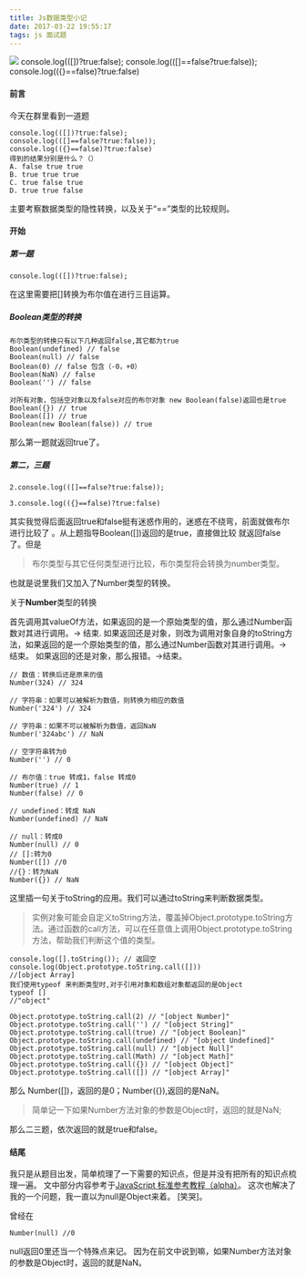 ```yaml
---
title: Js数据类型小记
date: 2017-03-22 19:55:17
tags: js 面试题
---
```

![](http://upload-images.jianshu.io/upload_images/2235778-71242edfe6eef970.png)
console.log(([])?true:false); 
console.log(([]==false?true:false));
console.log(({}==false)?true:false) 
<!--more--><!--more-->

#### 前言

今天在群里看到一道题
```
console.log(([])?true:false); 
console.log(([]==false?true:false));
console.log(({}==false)?true:false) 
得到的结果分别是什么？（） 
A. false true true
B. true true true
C. true false true
D. true true false
```
主要考察数据类型的隐性转换，以及关于“==”类型的比较规则。


#### 开始

##### 第一题
```
console.log(([])?true:false);
```
在这里需要把[]转换为布尔值在进行三目运算。

##### Boolean类型的转换

```
布尔类型的转换只有以下几种返回false,其它都为true
Boolean(undefined) // false
Boolean(null) // false
Boolean(0) // false 包含（-0，+0）
Boolean(NaN) // false
Boolean('') // false

对所有对象，包括空对象以及false对应的布尔对象 new Boolean(false)返回也是true
Boolean({}) // true
Boolean([]) // true
Boolean(new Boolean(false)) // true
```
那么第一题就返回true了。

##### 第二，三题
```
2.console.log(([]==false?true:false));

3.console.log(({}==false)?true:false) 
```
其实我觉得后面返回true和false挺有迷惑作用的，迷惑在不绕弯，前面就做布尔进行比较了 。从上题指导Boolean([])返回的是true，直接做比较 就返回false了。但是
>布尔类型与其它任何类型进行比较，布尔类型将会转换为number类型。

也就是说里我们又加入了Number类型的转换。

关于<strong>Number</strong>类型的转换

首先调用其valueOf方法，如果返回的是一个原始类型的值，那么通过Number函数对其进行调用。-> 结束.
如果返回还是对象，则改为调用对象自身的toString方法，如果返回的是一个原始类型的值，那么通过Number函数对其进行调用。-> 结束。
如果返回的还是对象，那么报错。->结束。
```
// 数值：转换后还是原来的值
Number(324) // 324

// 字符串：如果可以被解析为数值，则转换为相应的数值
Number('324') // 324

// 字符串：如果不可以被解析为数值，返回NaN
Number('324abc') // NaN

// 空字符串转为0
Number('') // 0

// 布尔值：true 转成1，false 转成0
Number(true) // 1
Number(false) // 0

// undefined：转成 NaN
Number(undefined) // NaN

// null：转成0
Number(null) // 0
// []:转为0
Number([]) //0
//{}：转为NaN
Number({}) // NaN

```


这里插一句关于toString的应用。我们可以通过toString来判断数据类型。

>实例对象可能会自定义toString方法，覆盖掉Object.prototype.toString方法。通过函数的call方法，可以在任意值上调用Object.prototype.toString方法，帮助我们判断这个值的类型。

```
console.log([].toString()); // 返回空
console.log(Object.prototype.toString.call([]))
//[object Array]
我们使用typeof 来判断类型时,对于引用对象和数组对象都返回的是Object
typeof []
//"object" 

Object.prototype.toString.call(2) // "[object Number]"
Object.prototype.toString.call('') // "[object String]"
Object.prototype.toString.call(true) // "[object Boolean]"
Object.prototype.toString.call(undefined) // "[object Undefined]"
Object.prototype.toString.call(null) // "[object Null]"
Object.prototype.toString.call(Math) // "[object Math]"
Object.prototype.toString.call({}) // "[object Object]"
Object.prototype.toString.call([]) // "[object Array]"
```

那么 Number([])，返回的是0；Number({}),返回的是NaN。

>简单记一下如果Number方法对象的参数是Object时，返回的就是NaN;

那么二三题，依次返回的就是true和false。

#### 结尾

我只是从题目出发，简单梳理了一下需要的知识点，但是并没有把所有的知识点梳理一遍。
文中部分内容参考于[JavaScript 标准参考教程（alpha）](http://javascript.ruanyifeng.com/)。
这次也解决了我的一个问题，我一直以为null是Object来着。 [笑哭]。

曾经在
```
Number(null) //0
```
null返回0里还当一个特殊点来记。
因为在前文中说到嘛，如果Number方法对象的参数是Object时，返回的就是NaN。
